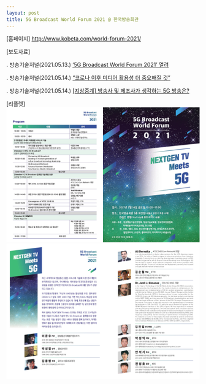 ```yaml
---
layout: post
title: 5G Broadcast World Forum 2021 @ 한국방송회관
---
```




[홈페이지] http://www.kobeta.com/world-forum-2021/


[보도자료] 

. 방송기술저널(2021.05.13.) [‘5G Broadcast World Forum 2021’ 열려](http://journal.kobeta.com/5g-broadcast-world-forum-2021-%ec%97%b4%eb%a0%a4/)

. 방송기술저널(2021.05.14.) [“코로나 이후 미디어 활용성 더 중요해질 것”](http://journal.kobeta.com/%ec%bd%94%eb%a1%9c%eb%82%98-%ec%9d%b4%ed%9b%84-%eb%af%b8%eb%94%94%ec%96%b4-%ed%99%9c%ec%9a%a9%ec%84%b1-%eb%8d%94-%ec%a4%91%ec%9a%94%ed%95%b4%ec%a7%88-%ea%b2%83/)

. 방송기술저널(2021.05.14.) [[지상중계] 방송사 및 제조사가 생각하는 5G 방송은?](http://journal.kobeta.com/5g-broadcast-world-forum-2021-%ec%97%b4%eb%a0%a4/)


[리플렛] 
![그림](/images/World-Forum-2021-01.jpg)
![그림](/images/World-Forum-2021-02.jpg)
